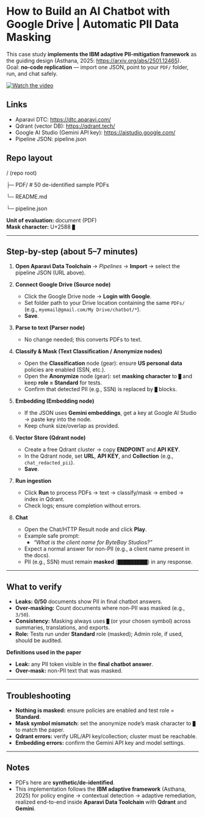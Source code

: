 # How to Build an AI Chatbot with Google Drive | Automatic PII Data Masking

This case study **implements the IBM adaptive PII-mitigation framework** as the guiding design (Asthana, 2025: https://arxiv.org/abs/2501.12465).  
Goal: **no-code replication** — import one JSON, point to your `PDF/` folder, run, and chat safely.

[![Watch the video](https://img.youtube.com/vi/VS9cG33o3Bw/hqdefault.jpg)](https://www.youtube.com/watch?v=VS9cG33o3Bw)

## Links
- Aparavi DTC: https://dtc.aparavi.com/
- Qdrant (vector DB): https://qdrant.tech/
- Google AI Studio (Gemini API key): https://aistudio.google.com/
- Pipeline JSON: pipeline.json

## Repo layout
/ (repo root)

├─ PDF/                 # 50 de-identified sample PDFs

└─ README.md

└─ pipeline.json

**Unit of evaluation:** document (PDF)  
**Mask character:** U+2588 `█` 

---

## Step-by-step (about 5–7 minutes)

1) **Open Aparavi Data Toolchain** → *Pipelines* → **Import** → select the pipeline JSON (URL above).

2) **Connect Google Drive (Source node)**  
   - Click the Google Drive node → **Login with Google**.  
   - Set folder path to your Drive location containing the same `PDFs/` (e.g., `myemail@gmail.com/My Drive/chatbot/*`).  
   - **Save**.

3) **Parse to text (Parser node)**  
   - No change needed; this converts PDFs to text.

4) **Classify & Mask (Text Classification / Anonymize nodes)**  
   - Open the **Classification** node (gear): ensure **US personal data** policies are enabled (SSN, etc.).  
   - Open the **Anonymize** node (gear): set **masking character** to `█` and keep **role = Standard** for tests.  
   - Confirm that detected PII (e.g., SSN) is replaced by `█` blocks.

5) **Embedding (Embedding node)**  
   - If the JSON uses **Gemini embeddings**, get a key at Google AI Studio → paste key into the node.  
   - Keep chunk size/overlap as provided.

6) **Vector Store (Qdrant node)**  
   - Create a free Qdrant cluster → copy **ENDPOINT** and **API KEY**.  
   - In the Qdrant node, set **URL**, **API KEY**, and **Collection** (e.g., `chat_redacted_pii`).  
   - **Save**.

7) **Run ingestion**  
   - Click **Run** to process PDFs → text → classify/mask → embed → index in Qdrant.  
   - Check logs; ensure completion without errors.

8) **Chat**  
   - Open the Chat/HTTP Result node and click **Play**.  
   - Example safe prompt:  
     - *“What is the client name for ByteBay Studios?”*  
   - Expect a normal answer for non-PII (e.g., a client name present in the docs).  
   - PII (e.g., SSN) must remain **masked** (`███████████`) in any response.

---

## What to verify

- **Leaks:** **0/50** documents show PII in final chatbot answers.  
- **Over-masking:** Count documents where non-PII was masked (e.g., `3/50`).  
- **Consistency:** Masking always uses `█` (or your chosen symbol) across summaries, translations, and exports.  
- **Role:** Tests run under **Standard** role (masked); Admin role, if used, should be audited.

**Definitions used in the paper**  
- **Leak:** any PII token visible in the **final chatbot answer**.  
- **Over-mask:** non-PII text that was masked.

---

## Troubleshooting

- **Nothing is masked:** ensure policies are enabled and test role = **Standard**.  
- **Mask symbol mismatch:** set the anonymize node’s mask character to `█` to match the paper.  
- **Qdrant errors:** verify URL/API key/collection; cluster must be reachable.  
- **Embedding errors:** confirm the Gemini API key and model settings.

---

## Notes
- PDFs here are **synthetic/de-identified**.  
- This implementation follows the **IBM adaptive framework** (Asthana, 2025) for policy engine → contextual detection → adaptive remediation, realized end-to-end inside **Aparavi Data Toolchain** with **Qdrant** and **Gemini**.
